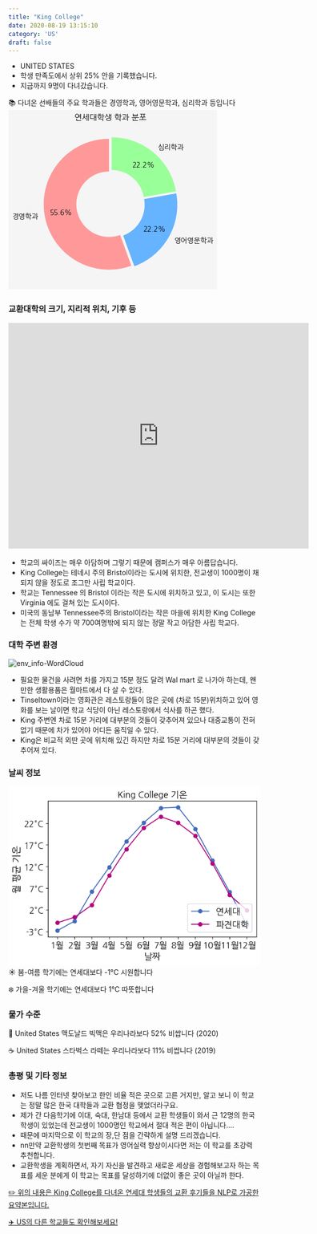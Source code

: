 ```yaml
---
title: "King College"
date: 2020-08-19 13:15:10
category: 'US'
draft: false
---
```



* UNITED STATES
* 학생 만족도에서 상위 25% 안을 기록했습니다.
* 지금까지 9명이 다녀갔습니다. 

📚 다녀온 선배들의 주요 학과들은 경영학과, 영어영문학과, 심리학과 등입니다
![department-info](../plots/US000095.png)
### 교환대학의 크기, 지리적 위치, 기후 등
<iframe
width="600"
height="450"
frameborder="0" style="border:0"
src="https://www.google.com/maps/embed/v1/place?key=AIzaSyC9e1AME-pVmWC4hBpFdu5S4dKzyepa3HQ&q=King+College&center=41.2502745,-75.8794058&zoom=14" allowfullscreen>
</iframe>

* 학교의 싸이즈는 매우 아담하며 그렇기 때문에 캠퍼스가 매우 아름답습니다.
* King College는 테네시 주의 Bristol이라는 도시에 위치한, 전교생이 1000명이 채 되지 않을 정도로 조그만 사립 학교이다.
* 학교는 Tennessee 의 Bristol 이라는 작은 도시에 위치하고 있고, 이 도시는 또한 Virginia 에도 걸쳐 있는 도시이다.
* 미국의 동남부 Tennessee주의 Bristol이라는 작은 마을에 위치한 King College는 전체 학생 수가 약 700여명밖에 되지 않는 정말 작고 아담한 사립 학교다.


### 대학 주변 환경

![env_info-WordCloud](../univ_wordclouds_okt/env_info/US000095_env_info_okt.png)

* 필요한 물건을 사려면 차를 가지고 15분 정도 달려 Wal mart 로 나가야 하는데, 왠만한 생활용품은 월마트에서 다 살 수 있다.
* Tinseltown이라는 영화관은 레스토랑들이 많은 곳에 (차로 15분)위치하고 있어 영화를 보는 날이면 학교 식당이 아닌 레스토랑에서 식사를 하곤 했다.
* King 주변엔 차로 15분 거리에 대부분의 것들이 갖추어져 있으나 대중교통이 전혀 없기 때문에 차가 있어야 어디든 움직일 수 있다.
* King은 비교적 외딴 곳에 위치해 있긴 하지만 차로 15분 거리에 대부분의 것들이 갖추어져 있다.


### 날씨 정보 
 ![temparature_US000095](../plots/weather/US000095.png)
☀️ 봄-여름 학기에는 연세대보다 -1°C 시원합니다

❄️ 가을-겨울 학기에는 연세대보다 1°C 따뜻합니다
### 물가 수준 
🍔 United States 맥도날드 빅맥은 우리나라보다 52% 비쌉니다 (2020)

☕️ United States 스타벅스 라떼는 우리나라보다 11% 비쌉니다 (2019)

### 총평 및 기타 정보
* 저도 나름 인터넷 찾아보고 한인 비율 적은 곳으로 고른 거지만, 알고 보니 이 학교는 정말 많은 한국 대학들과 교환 협정을 맺었더라구요.
* 제가 간 다음학기에 이대, 숙대, 한남대 등에서 교환 학생들이 와서 근 12명의 한국 학생이 있었는데 전교생이 1000명인 학교에서 절대 적은 편이 아닙니다….
* 때문에 마지막으로 이 학교의 장,단 점을 간략하게 설명 드리겠습니다.
* nn만약 교환학생의 첫번째 목표가 영어실력 향상이시다면 저는 이 학교를 초강력 추천합니다.
* 교환학생을 계획하면서, 자기 자신을 발견하고 새로운 세상을 경험해보고자 하는 목표를 세운 분에게 이 학교는 목표를 달성하기에 더없이 좋은 곳이 아닐까 한다.


[✏️ 위의 내용은 King College를 다녀온 연세대 학생들의 교환 후기들을 NLP로 가공한 요약본입니다.](http://oia.yonsei.ac.kr/partner/expReport.asp?ucode=US000095&bgbn=A)

[✈️ US의 다른 학교들도 확인해보세요!](https://yonsei-exchange.netlify.app/?category=US)
